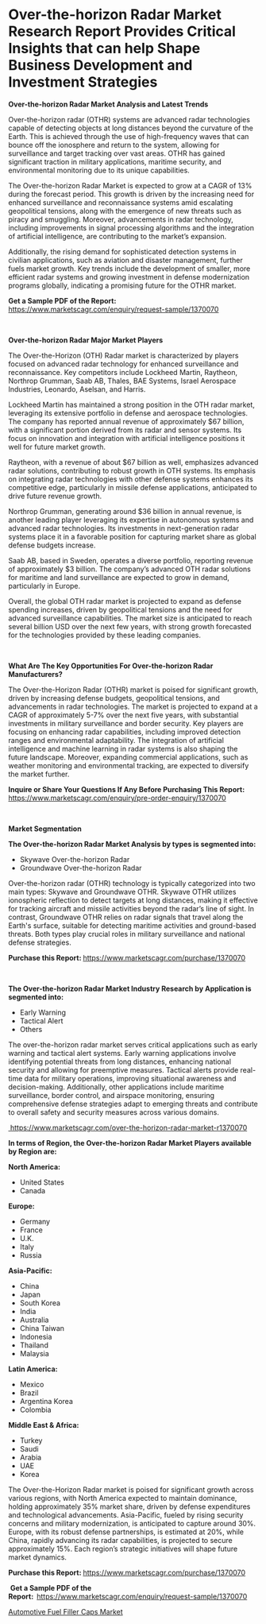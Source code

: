 <p><h1>Over-the-horizon Radar Market Research Report Provides Critical Insights that can help Shape Business Development and Investment Strategies</h1></p><p><strong>Over-the-horizon Radar Market Analysis and Latest Trends</strong></p>
<p><p>Over-the-horizon radar (OTHR) systems are advanced radar technologies capable of detecting objects at long distances beyond the curvature of the Earth. This is achieved through the use of high-frequency waves that can bounce off the ionosphere and return to the system, allowing for surveillance and target tracking over vast areas. OTHR has gained significant traction in military applications, maritime security, and environmental monitoring due to its unique capabilities.</p><p>The Over-the-horizon Radar Market is expected to grow at a CAGR of 13% during the forecast period. This growth is driven by the increasing need for enhanced surveillance and reconnaissance systems amid escalating geopolitical tensions, along with the emergence of new threats such as piracy and smuggling. Moreover, advancements in radar technology, including improvements in signal processing algorithms and the integration of artificial intelligence, are contributing to the market’s expansion.</p><p>Additionally, the rising demand for sophisticated detection systems in civilian applications, such as aviation and disaster management, further fuels market growth. Key trends include the development of smaller, more efficient radar systems and growing investment in defense modernization programs globally, indicating a promising future for the OTHR market.</p></p>
<p><strong>Get a Sample PDF of the Report:&nbsp;</strong> <a href="https://www.marketscagr.com/enquiry/request-sample/1370070?utm_campaign=3169&utm_medium=2&utm_source=Github&utm_content=ia&utm_term=22032025&utm_id=over-the-horizon-radar">https://www.marketscagr.com/enquiry/request-sample/1370070</a></p>
<p>&nbsp;</p>
<p><strong>Over-the-horizon Radar Major Market Players</strong></p>
<p><p>The Over-the-Horizon (OTH) Radar market is characterized by players focused on advanced radar technology for enhanced surveillance and reconnaissance. Key competitors include Lockheed Martin, Raytheon, Northrop Grumman, Saab AB, Thales, BAE Systems, Israel Aerospace Industries, Leonardo, Aselsan, and Harris.</p><p>Lockheed Martin has maintained a strong position in the OTH radar market, leveraging its extensive portfolio in defense and aerospace technologies. The company has reported annual revenue of approximately $67 billion, with a significant portion derived from its radar and sensor systems. Its focus on innovation and integration with artificial intelligence positions it well for future market growth.</p><p>Raytheon, with a revenue of about $67 billion as well, emphasizes advanced radar solutions, contributing to robust growth in OTH systems. Its emphasis on integrating radar technologies with other defense systems enhances its competitive edge, particularly in missile defense applications, anticipated to drive future revenue growth.</p><p>Northrop Grumman, generating around $36 billion in annual revenue, is another leading player leveraging its expertise in autonomous systems and advanced radar technologies. Its investments in next-generation radar systems place it in a favorable position for capturing market share as global defense budgets increase.</p><p>Saab AB, based in Sweden, operates a diverse portfolio, reporting revenue of approximately $3 billion. The company’s advanced OTH radar solutions for maritime and land surveillance are expected to grow in demand, particularly in Europe.</p><p>Overall, the global OTH radar market is projected to expand as defense spending increases, driven by geopolitical tensions and the need for advanced surveillance capabilities. The market size is anticipated to reach several billion USD over the next few years, with strong growth forecasted for the technologies provided by these leading companies.</p></p>
<p>&nbsp;</p>
<p><strong>What Are The Key Opportunities For Over-the-horizon Radar Manufacturers?</strong></p>
<p><p>The Over-the-Horizon Radar (OTHR) market is poised for significant growth, driven by increasing defense budgets, geopolitical tensions, and advancements in radar technologies. The market is projected to expand at a CAGR of approximately 5-7% over the next five years, with substantial investments in military surveillance and border security. Key players are focusing on enhancing radar capabilities, including improved detection ranges and environmental adaptability. The integration of artificial intelligence and machine learning in radar systems is also shaping the future landscape. Moreover, expanding commercial applications, such as weather monitoring and environmental tracking, are expected to diversify the market further.</p></p>
<p><strong>Inquire or Share Your Questions If Any Before Purchasing This Report:</strong> <a href="https://www.marketscagr.com/enquiry/pre-order-enquiry/1370070?utm_campaign=3169&utm_medium=2&utm_source=Github&utm_content=ia&utm_term=22032025&utm_id=over-the-horizon-radar">https://www.marketscagr.com/enquiry/pre-order-enquiry/1370070</a></p>
<p>&nbsp;</p>
<p><strong>Market Segmentation</strong></p>
<p><strong>The Over-the-horizon Radar Market Analysis by types is segmented into:</strong></p>
<p><ul><li>Skywave Over-the-horizon Radar</li><li>Groundwave Over-the-horizon Radar</li></ul></p>
<p><p>Over-the-horizon radar (OTHR) technology is typically categorized into two main types: Skywave and Groundwave OTHR. Skywave OTHR utilizes ionospheric reflection to detect targets at long distances, making it effective for tracking aircraft and missile activities beyond the radar’s line of sight. In contrast, Groundwave OTHR relies on radar signals that travel along the Earth's surface, suitable for detecting maritime activities and ground-based threats. Both types play crucial roles in military surveillance and national defense strategies.</p></p>
<p><strong>Purchase this Report:&nbsp;</strong><a href="https://www.marketscagr.com/purchase/1370070?utm_campaign=3169&utm_medium=2&utm_source=Github&utm_content=ia&utm_term=22032025&utm_id=over-the-horizon-radar">https://www.marketscagr.com/purchase/1370070</a></p>
<p>&nbsp;</p>
<p><strong>The Over-the-horizon Radar Market Industry Research by Application is segmented into:</strong></p>
<p><ul><li>Early Warning</li><li>Tactical Alert</li><li>Others</li></ul></p>
<p><p>The over-the-horizon radar market serves critical applications such as early warning and tactical alert systems. Early warning applications involve identifying potential threats from long distances, enhancing national security and allowing for preemptive measures. Tactical alerts provide real-time data for military operations, improving situational awareness and decision-making. Additionally, other applications include maritime surveillance, border control, and airspace monitoring, ensuring comprehensive defense strategies adapt to emerging threats and contribute to overall safety and security measures across various domains.</p></p>
<p><a href="https://www.marketscagr.com/over-the-horizon-radar-market-r1370070?utm_campaign=3169&utm_medium=2&utm_source=Github&utm_content=ia&utm_term=22032025&utm_id=over-the-horizon-radar">&nbsp;https://www.marketscagr.com/over-the-horizon-radar-market-r1370070</a></p>
<p><strong>In terms of Region, the Over-the-horizon Radar Market Players available by Region are:</strong></p>
<p>
    <p> <strong> North America: </strong>
        <ul>
            <li>United States</li>
            <li>Canada</li>
        </ul>
        </p> 
    <p> <strong> Europe: </strong>
        <ul>
            <li>Germany</li>
            <li>France</li>
            <li>U.K.</li>
            <li>Italy</li>
            <li>Russia</li>
        </ul>
        </p> 
    <p> <strong> Asia-Pacific: </strong>
        <ul>
            <li>China</li>
            <li>Japan</li>
            <li>South Korea</li>
            <li>India</li>
            <li>Australia</li>
            <li>China Taiwan</li>
            <li>Indonesia</li>
            <li>Thailand</li>
            <li>Malaysia</li>
        </ul>
        </p> 
    <p> <strong> Latin America: </strong>
        <ul>
            <li>Mexico</li>
            <li>Brazil</li>
            <li>Argentina Korea</li>
            <li>Colombia</li>
        </ul>
        </p> 
    <p> <strong> Middle East & Africa: </strong>
        <ul>
            <li>Turkey</li>
            <li>Saudi</li>
            <li>Arabia</li>
            <li>UAE</li>
            <li>Korea</li>
        </ul>
    </p>
    </p>
<p><p>The Over-the-Horizon Radar market is poised for significant growth across various regions, with North America expected to maintain dominance, holding approximately 35% market share, driven by defense expenditures and technological advancements. Asia-Pacific, fueled by rising security concerns and military modernization, is anticipated to capture around 30%. Europe, with its robust defense partnerships, is estimated at 20%, while China, rapidly advancing its radar capabilities, is projected to secure approximately 15%. Each region’s strategic initiatives will shape future market dynamics.</p></p>
<p><strong>Purchase this Report: </strong><a href="https://www.marketscagr.com/purchase/1370070?utm_campaign=3169&utm_medium=2&utm_source=Github&utm_content=ia&utm_term=22032025&utm_id=over-the-horizon-radar">https://www.marketscagr.com/purchase/1370070</a></p>
<p>&nbsp;<strong>Get a Sample PDF of the Report:&nbsp;&nbsp;</strong><a href="https://www.marketscagr.com/enquiry/request-sample/1370070?utm_campaign=3169&utm_medium=2&utm_source=Github&utm_content=ia&utm_term=22032025&utm_id=over-the-horizon-radar">https://www.marketscagr.com/enquiry/request-sample/1370070</a></p>
<p><strong></strong></p>
<p><p><a href="https://github.com/balapopepi/Market-Research-Report-List-1/blob/main/automotive-fuel-filler-caps-market.md?utm_campaign=3169&utm_medium=2&utm_source=Github&utm_content=ia&utm_term=22032025&utm_id=over-the-horizon-radar">Automotive Fuel Filler Caps Market</a></p></p>